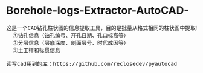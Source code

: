 # Borehole-logs-Extractor-AutoCAD-
<pre>
这是一个CAD钻孔柱状图的信息提取工具，目的是批量从格式相同的柱状图中提取以下内容：  
  ①钻孔信息（钻孔编号、开孔日期、孔口标高等）
  ②分层信息（层底深度、剖面层号、时代成因等）
  ③土工样和标贯信息

读写cad用到的库：https://github.com/reclosedev/pyautocad


<pre>
